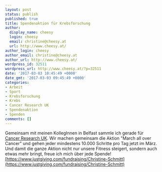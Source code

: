 ```yaml
---
layout: post
status: publish
published: true
title: Spendenaktion für Krebsforschung
author:
  display_name: cheesy
  login: cheesy
  email: christine@cheesy.at
  url: http://www.cheesy.at/
author_login: cheesy
author_email: christine@cheesy.at
author_url: http://www.cheesy.at/
wordpress_id: 32511
wordpress_url: http://www.cheesy.at/?p=32511
date: '2017-03-03 10:45:49 +0000'
date_gmt: '2017-03-03 09:45:49 +0000'
categories:
- Arbeit
- Sport
- Krebsforschung
- Krebs
- Cancer Research UK
- Spendenaktion
- Spenden
comments: []
---
```

Gemeinsam mit meinen KollegInnen in Belfast sammle ich gerade für [Cancer Research UK](http://www.cancerresearchuk.org/). Wir machen gemeinsam die Aktion "March all over Cancer" und gehen jeder mindestens 10.000 Schritte pro Tag jetzt im März. Und damit die ganze Aktion nicht nur unsere Fitness steigert, sondern auch etwas mehr bringt, freue ich mich über jede Spende!
[https://www.justgiving.com/fundraising/Christine-Schmitt](https://www.justgiving.com/fundraising/Christine-Schmitt)
